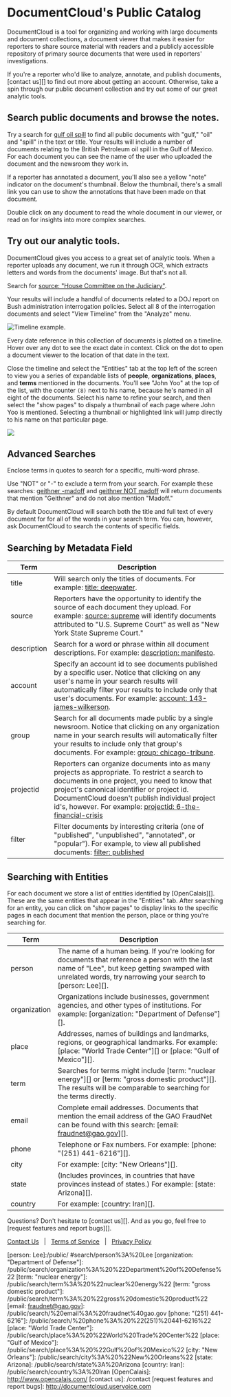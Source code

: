 # DocumentCloud's Public Catalog

DocumentCloud is a tool for organizing and working with large documents and document collections, a document viewer that makes it easier for reporters to share source material with readers and a publicly accessible repository of primary source documents that were used in reporters' investigations. 

If you're a reporter who'd like to analyze, annotate, and publish documents, [contact us][] to find out more about getting an account. Otherwise, take a spin through our public document collection and try out some of our great analytic tools.

## Search public documents and browse the notes.

Try a search for [gulf oil spill][] to find all public documents with "gulf," "oil" and "spill" in the text or title. Your results will include a number of documents relating to the British Petroleum oil spill in the Gulf of Mexico.  For each document you can see the name of the user who uploaded the document and the newsroom they work in.

If a reporter has annotated a document, you'll also see a yellow "note" indicator on the document's thumbnail. Below the thumbnail, there's a small link you can use to show the annotations that have been made on that document. 

Double click on any document to read the whole document in our viewer, or read on for insights into more complex searches. 

## Try out our analytic tools.

DocumentCloud gives you access to a great set of analytic tools. When a reporter uploads any document, we run it through OCR, which extracts letters and words from the documents' image. But that's not all. 
 
Search for [source: "House Committee on the Judiciary"][].
 
Your results will include a handful of documents related to a DOJ report on Bush administration interrogation policies. Select all 8 of the interrogation documents and select "View Timeline" from the "Analyze" menu.

<img src="/images/help/timeline.jpg" class="full_line" alt="Timeline example." />

Every date reference in this collection of documents is plotted on a timeline. Hover over any dot to see the exact date in context. Click on the dot to open a document viewer to the location of that date in the text.

Close the timeline and select the "Entities" tab at the top left of the screen to view you a series of expandable lists of **people**, **organizations**, **places**, and **terms** mentioned in the documents. You'll see "John Yoo" at the top of the list, with the counter `(8)` next to his name, because he's named in all eight of the documents. Select his name to refine your search, and then select the "show pages" to dispaly a thumbnail of each page where John Yoo is mentioned. Selecting a thumbnail or highlighted link will jump directly to his name on that particular page.

<img src="/images/help/show_pages.png" class="full_line" />

## Advanced Searches

Enclose terms in quotes to search for a specific, multi-word phrase.  

Use "NOT" or "-" to exclude a term from your search. For example these searches: [geithner -madoff][] and [geithner NOT madoff][] will return documents that mention "Geithner" and do not also mention "Madoff." 

By default DocumentCloud will search both the title and full text of every document for for all of the words in your search term. You can, however, ask DocumentCloud to search the contents of specific fields. 


## Searching by Metadata Field
   
Term                        | Description 
----------------------------|---------------------
title                       | Will search only the titles of documents. For example: [title: deepwater][].
source                      | Reporters have the opportunity to identify the source of each document they upload.  For example: [source: supreme][] will identify documents attributed to "U.S. Supreme Court" as well as "New York State Supreme Court."
description                 | Search for a word or phrase within all document descriptions. For example: [description: manifesto][].
account                     | Specify an account id to see documents published by a specific user. Notice that clicking on any user's name in your search results will automatically filter your results to include only that user's documents.  For example: [account: 143-james-wilkerson][].
group                       | Search for all documents made public by a single newsroom. Notice that clicking on any organization name in your search results will automatically filter your results to include only that group's documents. For example: [group: chicago-tribune][]. 
projectid                   | Reporters can organize documents into as many projects as appropriate. To restrict a search to documents in one project, you need to know that project's canonical identifier or project id. DocumentCloud doesn't publish individual project id's, however.  For example: [projectid: 6-the-financial-crisis][]
filter                      | Filter documents by interesting criteria (one of "published", "unpublished", "annotated", or "popular"). For example, to view all published documents: [filter: published][]
 
## Searching with Entities
 
For each document we store a list of entities identified by [OpenCalais][]. These are the same entities that appear in the "Entities" tab. After searching for an entity, you can click on "show pages" to display links to the specific pages in each document that mention the person, place or thing you're searching for.

Term                        | Description 
----------------------------|-------------------------
person                      | The name of a human being. If you're looking for documents that reference a person with the last name of "Lee", but keep getting swamped with unrelated words, try narrowing your search to [person: Lee][].
organization                | Organizations include businesses, government agencies, and other types of institutions. For example: [organization: "Department of Defense"][].
place                       | Addresses, names of buildings and landmarks, regions, or geographical landmarks. For example: [place: "World Trade Center"][] or [place: "Gulf of Mexico"][].
term                        | Searches for terms might include [term: "nuclear energy"][] or [term: "gross domestic product"][]. The results will be comparable to searching for the terms directly.
email                       | Complete email addresses. Documents that mention the email address of the GAO FraudNet can be found with this search: [email: fraudnet@gao.gov][].
phone                       | Telephone or Fax numbers. For example: [phone: "(251) 441-6216"][].
city                        | For example: [city: "New Orleans"][].
state                       | (Includes provinces, in countries that have provinces instead of states.) For example: [state: Arizona][].
country                     | For example: [country: Iran][].

Questions? Don't hesitate to [contact us][]. And as you go, feel free to [request features and report bugs][].

<div class="help_footer">
  <a class="text_link" href="/contact">Contact Us</a> &nbsp;&nbsp;|&nbsp;&nbsp;
  <a class="text_link" href="/terms">Terms of Service</a> &nbsp;&nbsp;|&nbsp;&nbsp;
  <a class="text_link" href="/privacy">Privacy Policy</a>
</div>


[gulf oil spill]: /public/search/gulf%20oil%20spill
[source: "House Committee on the Judiciary"]: /public/search/source%3A%20%22House%20Committee%20on%20the%20Judiciary%22
[John Yoo detainee]: /public/search/John%20Yoo%20detainee
[geithner -madoff]: /public/search/geithner%20-madoff 
[geithner NOT madoff]: /public/search/geithner%20NOT%20madoff
[account: 143-james-wilkerson]: /public/search/account%3A%20143-james-wilkerson
[group: chicago-tribune]: /public/search/group%3A%20chicago-tribune
[title: deepwater]: /public/search/title%3A%20deepwater
[source: supreme]: /public/search/source%3A%20supreme
[description: manifesto]: /public/search/description%3A%20manifesto
[projectid: 6-the-financial-crisis]: /public/search/projectid%3A%206-the-financial-crisis
[access: private]: /public/search/access%3A%20private
[filter: published]: /public/search/filter%3A%20published
[person: Lee]:/public/ #search/person%3A%20Lee
[organization: "Department of Defense"]: /public/search/organization%3A%20%22Department%20of%20Defense%22
[term: "nuclear energy"]: /public/search/term%3A%20%22nuclear%20energy%22
[term: "gross domestic product"]: /public/search/term%3A%20%22gross%20domestic%20product%22
[email: fraudnet@gao.gov]: /public/search/%20email%3A%20fraudnet%40gao.gov
[phone: "(251) 441-6216"]: /public/search/%20phone%3A%20%22(251)%20441-6216%22
[place: "World Trade Center"]: /public/search/place%3A%20%22World%20Trade%20Center%22
[place: "Gulf of Mexico"]: /public/search/place%3A%20%22Gulf%20of%20Mexico%22
[city: "New Orleans"]: /public/search/city%3A%20%22New%20Orleans%22
[state: Arizona]: /public/search/state%3A%20Arizona
[country: Iran]: /public/search/country%3A%20Iran
[OpenCalais]: http://www.opencalais.com/
[contact us]: /contact
[request features and report bugs]: http://documentcloud.uservoice.com
